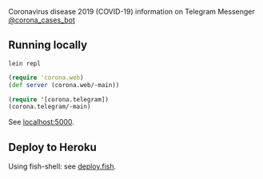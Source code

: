 Coronavirus disease 2019 (COVID-19) information on Telegram Messenger
[@corona_cases_bot](https://t.me/corona_cases_bot)

## Running locally

```fish
lein repl
```

```clojure
(require 'corona.web)
(def server (corona.web/-main))

(require '[corona.telegram])
(corona.telegram/-main)
```

See [localhost:5000](http://localhost:5000/).

## Deploy to Heroku

Using fish-shell: see [deploy.fish](./deploy.fish).
